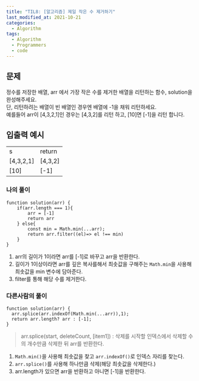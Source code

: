 ```yaml
---
title: "TIL8: [알고리즘] 제일 작은 수 제거하기"
last_modified_at: 2021-10-21
categories: 
  - Algorithm
tags:
  - Algorithm
  - Programmers
  - code
---
```


## 문제

정수를 저장한 배열, arr 에서 가장 작은 수를 제거한 배열을 리턴하는 함수, solution을 완성해주세요.<br/>
단, 리턴하려는 배열이 빈 배열인 경우엔 배열에 -1을 채워 리턴하세요.<br/> 
예를들어 arr이 [4,3,2,1]인 경우는 [4,3,2]를 리턴 하고, [10]면 [-1]을 리턴 합니다.<br/>

## 입출력 예시

<table>
  <tbody>
  <tr>
		<td>s</td>
		<td>return</td>
	</tr>
	<tr>
		<td>[4,3,2,1]</td>
		<td>[4,3,2]</td>
	</tr>
	<tr>
		<td>[10]</td>
		<td>[-1]</td>
	</tr>
  </tbody>
</table>


### 나의 풀이 

```
function solution(arr) {
    if(arr.length === 1){
        arr = [-1]
        return arr
    } else{
        const min = Math.min(...arr);
        return arr.filter((el)=> el !== min)
    }
}
```
1) arr의 길이가 1이라면 arr를 [-1]로 바꾸고 arr을 반환한다.<br/>
2) 길이가 1이상이라면 arr를 깊은 복사를해서 최솟값을 구해주는 `Math.min`을 사용해 최솟값을 min 변수에 담아준다. <br/>
3) filter를 통해 해당 수를 제거한다. <br/>

### 다른사람의 풀이

```
function solution(arr) {
  arr.splice(arr.indexOf(Math.min(...arr)),1);
  return arr.length? arr : [-1];
}
```
> arr.splice(start, deleteCount, [item1]) : 삭제를 시작할 인덱스에서 삭제할 수의 개수만큼 삭제한 뒤 arr를 반환한다. 

1) `Math.min()`을 사용해 최솟값을 찾고 `arr.indexOf()`로 인덱스 자리를 찾는다.<br/>
2) `arr.splice()`를 사용해 하나만큼 삭제(해당 최솟값을 삭제한다.)<br/>
3) arr.length가 있으면 arr을 반환하고 아니면 [-1]을 반환한다.
